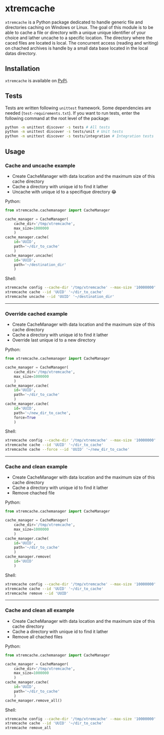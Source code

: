 # xtremcache

`xtremcache` is a Python package dedicated to handle generic file and directories caching on Windows or Linux.
The goal of this module is to be able to cache a file or directory with a unique unique identifier of your choice and lather uncache to a specific location.
The directory where the caced files are located is local.
The concurrent access (reading and writing) on chached archives is handle by a small data base located in the local datas directory.

## Installation

`xtremcache` is available on [PyPi](https://pypi.org/project/xtremcache/).

## Tests

Tests are written following `unittest` framework. Some dependencies are needed (`test-requirements.txt`). If you want to run tests, enter the following command at the root level of the package:

```bash
python -m unittest discover -s tests # All tests
python -m unittest discover -s tests/unit # Unit tests
python -m unittest discover -s tests/integration # Integration tests
```

## Usage

### Cache and uncache example

- Create CacheManager with data location and the maximum size of this cache directory
- Cache a directory with unique id to find it lather
- Uncache with unique id to a specifique directory :joy:

Python:

```python
from xtremcache.cachemanager import CacheManager

cache_manager = CacheManager(
    cache_dir='/tmp/xtremcache',
    max_size=1000000
    )
cache_manager.cache(
    id='UUID',
    path='~/dir_to_cache'
    )
cache_manager.uncache(
    id='UUID',
    path='~/destination_dir'
    )
```

Shell:

```sh
xtremcache config --cache-dir '/tmp/xtremcache' --max-size '10000000'
xtremcache cache --id 'UUID' '~/dir_to_cache' 
xtremcache uncache --id 'UUID' '~/destination_dir'
```

---

### Override cached example

- Create CacheManager with data location and the maximum size of this cache directory
- Cache a directory with unique id to find it lather
- Override last unique id to a new directory

Python:

```python
from xtremcache.cachemanager import CacheManager

cache_manager = CacheManager(
    cache_dir='/tmp/xtremcache',
    max_size=1000000
    )
cache_manager.cache(
    id='UUID',
    path='~/dir_to_cache'
    )
cache_manager.cache(
    id='UUID',
    path='~/new_dir_to_cache',
    force=True
    )
```

Shell:

```sh
xtremcache config --cache-dir '/tmp/xtremcache' --max-size '10000000'
xtremcache cache --id 'UUID' '~/dir_to_cache' 
xtremcache cache --force --id 'UUID' '~/new_dir_to_cache'
```

---

### Cache and clean example

- Create CacheManager with data location and the maximum size of this cache directory
- Cache a directory with unique id to find it lather
- Remove chached file

Python:

```python
from xtremcache.cachemanager import CacheManager

cache_manager = CacheManager(
    cache_dir='/tmp/xtremcache',
    max_size=1000000
    )
cache_manager.cache(
    id='UUID',
    path='~/dir_to_cache'
    )
cache_manager.remove(
    id='UUID'
    )
```

Shell:

```sh
xtremcache config --cache-dir '/tmp/xtremcache' --max-size '10000000'
xtremcache cache --id 'UUID' '~/dir_to_cache' 
xtremcache remove --id 'UUID'
```

---

### Cache and clean all example

- Create CacheManager with data location and the maximum size of this cache directory
- Cache a directory with unique id to find it lather
- Remove all chached files

Python:

```python
from xtremcache.cachemanager import CacheManager

cache_manager = CacheManager(
    cache_dir='/tmp/xtremcache',
    max_size=1000000
    )
cache_manager.cache(
    id='UUID',
    path='~/dir_to_cache'
    )
cache_manager.remove_all()
```

Shell:

```sh
xtremcache config --cache-dir '/tmp/xtremcache' --max-size '10000000'
xtremcache cache --id 'UUID' '~/dir_to_cache' 
xtremcache remove_all
```
